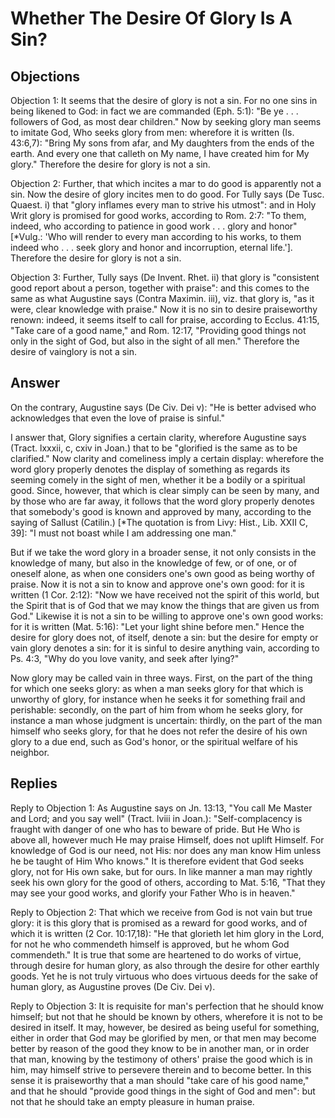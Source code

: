 # Whether The Desire Of Glory Is A Sin?

## Objections

Objection 1: It seems that the desire of glory is not a sin. For no one sins in being likened to God: in fact we are commanded (Eph. 5:1): "Be ye . . . followers of God, as most dear children." Now by seeking glory man seems to imitate God, Who seeks glory from men: wherefore it is written (Is. 43:6,7): "Bring My sons from afar, and My daughters from the ends of the earth. And every one that calleth on My name, I have created him for My glory." Therefore the desire for glory is not a sin.

Objection 2: Further, that which incites a mar to do good is apparently not a sin. Now the desire of glory incites men to do good. For Tully says (De Tusc. Quaest. i) that "glory inflames every man to strive his utmost": and in Holy Writ glory is promised for good works, according to Rom. 2:7: "To them, indeed, who according to patience in good work . . . glory and honor" [*Vulg.: 'Who will render to every man according to his works, to them indeed who . . . seek glory and honor and incorruption, eternal life.']. Therefore the desire for glory is not a sin.

Objection 3: Further, Tully says (De Invent. Rhet. ii) that glory is "consistent good report about a person, together with praise": and this comes to the same as what Augustine says (Contra Maximin. iii), viz. that glory is, "as it were, clear knowledge with praise." Now it is no sin to desire praiseworthy renown: indeed, it seems itself to call for praise, according to Ecclus. 41:15, "Take care of a good name," and Rom. 12:17, "Providing good things not only in the sight of God, but also in the sight of all men." Therefore the desire of vainglory is not a sin.

## Answer

On the contrary, Augustine says (De Civ. Dei v): "He is better advised who acknowledges that even the love of praise is sinful."

I answer that, Glory signifies a certain clarity, wherefore Augustine says (Tract. lxxxii, c, cxiv in Joan.) that to be "glorified is the same as to be clarified." Now clarity and comeliness imply a certain display: wherefore the word glory properly denotes the display of something as regards its seeming comely in the sight of men, whether it be a bodily or a spiritual good. Since, however, that which is clear simply can be seen by many, and by those who are far away, it follows that the word glory properly denotes that somebody's good is known and approved by many, according to the saying of Sallust (Catilin.) [*The quotation is from Livy: Hist., Lib. XXII C, 39]: "I must not boast while I am addressing one man."

But if we take the word glory in a broader sense, it not only consists in the knowledge of many, but also in the knowledge of few, or of one, or of oneself alone, as when one considers one's own good as being worthy of praise. Now it is not a sin to know and approve one's own good: for it is written (1 Cor. 2:12): "Now we have received not the spirit of this world, but the Spirit that is of God that we may know the things that are given us from God." Likewise it is not a sin to be willing to approve one's own good works: for it is written (Mat. 5:16): "Let your light shine before men." Hence the desire for glory does not, of itself, denote a sin: but the desire for empty or vain glory denotes a sin: for it is sinful to desire anything vain, according to Ps. 4:3, "Why do you love vanity, and seek after lying?"

Now glory may be called vain in three ways. First, on the part of the thing for which one seeks glory: as when a man seeks glory for that which is unworthy of glory, for instance when he seeks it for something frail and perishable: secondly, on the part of him from whom he seeks glory, for instance a man whose judgment is uncertain: thirdly, on the part of the man himself who seeks glory, for that he does not refer the desire of his own glory to a due end, such as God's honor, or the spiritual welfare of his neighbor.

## Replies

Reply to Objection 1: As Augustine says on Jn. 13:13, "You call Me Master and Lord; and you say well" (Tract. lviii in Joan.): "Self-complacency is fraught with danger of one who has to beware of pride. But He Who is above all, however much He may praise Himself, does not uplift Himself. For knowledge of God is our need, not His: nor does any man know Him unless he be taught of Him Who knows." It is therefore evident that God seeks glory, not for His own sake, but for ours. In like manner a man may rightly seek his own glory for the good of others, according to Mat. 5:16, "That they may see your good works, and glorify your Father Who is in heaven."

Reply to Objection 2: That which we receive from God is not vain but true glory: it is this glory that is promised as a reward for good works, and of which it is written (2 Cor. 10:17,18): "He that glorieth let him glory in the Lord, for not he who commendeth himself is approved, but he whom God commendeth." It is true that some are heartened to do works of virtue, through desire for human glory, as also through the desire for other earthly goods. Yet he is not truly virtuous who does virtuous deeds for the sake of human glory, as Augustine proves (De Civ. Dei v).

Reply to Objection 3: It is requisite for man's perfection that he should know himself; but not that he should be known by others, wherefore it is not to be desired in itself. It may, however, be desired as being useful for something, either in order that God may be glorified by men, or that men may become better by reason of the good they know to be in another man, or in order that man, knowing by the testimony of others' praise the good which is in him, may himself strive to persevere therein and to become better. In this sense it is praiseworthy that a man should "take care of his good name," and that he should "provide good things in the sight of God and men": but not that he should take an empty pleasure in human praise.